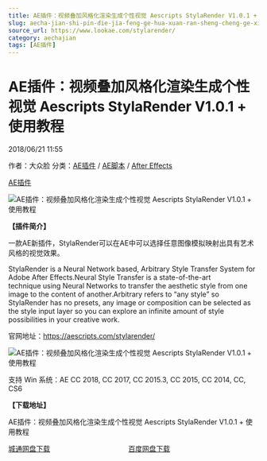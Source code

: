 ```yaml
---
title: AE插件：视频叠加风格化渲染生成个性视觉 Aescripts StylaRender V1.0.1 + 使用教程
slug: aecha-jian-shi-pin-die-jia-feng-ge-hua-xuan-ran-sheng-cheng-ge-xing-shi-jue-aescripts-stylarender-v1-0-1-shi-yong-jiao-cheng
source_url: https://www.lookae.com/stylarender/
category: aechajian
tags: [AE插件]
---
```

# AE插件：视频叠加风格化渲染生成个性视觉 Aescripts StylaRender V1.0.1 + 使用教程

2018/06/21 11:55

作者：大众脸
分类：[AE插件](https://www.lookae.com/after-effects/aechajian/) / [AE脚本](https://www.lookae.com/after-effects/aescripts/) / [After Effects](https://www.lookae.com/after-effects/)

[AE插件](https://www.lookae.com/tag/ae%e6%8f%92%e4%bb%b6/)

![AE插件：视频叠加风格化渲染生成个性视觉 Aescripts StylaRender V1.0.1 + 使用教程](https://www.lookae.com/wp-content/uploads/2018/06/StylaRender-.jpg "AE插件：视频叠加风格化渲染生成个性视觉 Aescripts StylaRender V1.0.1 + 使用教程-LookAE.com")

[](https://cloud.video.taobao.com//play/u/705956171/p/1/e/6/t/1/50173268168.mp4?_=1")

**【插件简介】**

一款AE新插件，StylaRender可以在AE中可以选择任意图像模拟映射出具有艺术风格的视觉效果。

StylaRender is a Neural Network based, Arbitrary Style Transfer System for Adobe After Effects.Neural Style Transfer is a state-of-the-art technique using Neural Networks to transfer the aesthetic style from one image to the content of another.Arbitrary refers to “any style” so StylaRender has no presets, any image or composition can be selected as the style input layer so you can explore an infinite amount of style possibilities in your creative work.

官网地址：https://aescripts.com/stylarender/

![AE插件：视频叠加风格化渲染生成个性视觉 Aescripts StylaRender V1.0.1 + 使用教程](https://aescripts.com/media/catalog/product/s/t/stylarender_style_examples.gif "AE插件：视频叠加风格化渲染生成个性视觉 Aescripts StylaRender V1.0.1 + 使用教程-LookAE.com")

支持 Win 系统：AE CC 2018, CC 2017, CC 2015.3, CC 2015, CC 2014, CC, CS6

**【下载地址】**

AE插件：视频叠加风格化渲染生成个性视觉 Aescripts StylaRender V1.0.1 + 使用教程

[城通网盘下载](https://lookae.ctfile.com/fs/680462-295328865)                                        [百度网盘下载](https://pan.baidu.com/s/1f_f0LLUbOQrf8KBestYRBw)

